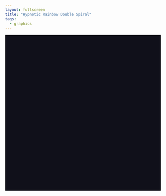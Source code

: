 ```yaml
---
layout: fullscreen
title: "Hypnotic Rainbow Double Spiral"
tags:
  - graphics
---
```


<canvas id="spiralCanvas" width="600" height="600" style="background: #10101a; display:block; margin:0 auto;"></canvas>
<script>

const canvas = document.getElementById('spiralCanvas');
const ctx = canvas.getContext('2d');
const w = canvas.width;
const h = canvas.height;

// Spiral parameters
const numParticles = 320;
const spiralArms = 2;
const spiralSpread = 210;
const armSeparation = Math.PI * 2 / spiralArms;

let t = 0;

// Particle store
class SpiralParticle {
  constructor(i) {
    this.baseAngle = i * (Math.PI * 12 / numParticles);
    this.arm = i % spiralArms;
    this.radius = spiralSpread * (i / numParticles);
    this.size = 2.2 + Math.sin(i * 0.23) * 1.6;
    this.colorPhase = i / numParticles;
  }
  update(time) {
    // Radius modulates to create 'breathing'
    const r = this.radius + Math.sin(time*0.97 + this.baseAngle*0.9) * 24;
    // Angular speed creates twisting motion
    const phase = this.baseAngle + time * (0.25 + 0.12 * Math.sin(this.baseAngle*2));
    this.x = w/2 + Math.cos(phase + this.arm*armSeparation) * r;
    this.y = h/2 + Math.sin(phase + this.arm*armSeparation) * r;
    this.c = `hsl(${360 * (this.colorPhase + time * 0.09)%360}, 100%, 60%)`;
    this.alpha = 0.66 + 0.33*Math.sin(time*1.4 + this.baseAngle*3.1);
  }
  draw(ctx) {
    ctx.save();
    ctx.globalAlpha = this.alpha;
    ctx.beginPath();
    ctx.arc(this.x, this.y, this.size, 0, 2 * Math.PI);
    ctx.fillStyle = this.c;
    ctx.shadowColor = this.c;
    ctx.shadowBlur = 12 + 12*Math.abs(Math.sin(this.baseAngle+this.alpha));
    ctx.fill();
    ctx.restore();
  }
}

const particles = [];
for (let i = 0; i < numParticles; i++) {
  particles.push(new SpiralParticle(i));
}

// Draw central radiating waveform
function drawCoreWave(time) {
  ctx.save();
  ctx.translate(w/2, h/2);
  ctx.rotate(time*0.17);
  for (let j = 0; j < 45; j++) {
    const angle = j * (2 * Math.PI / 45);
    const rad = 36 + 24*Math.sin(time*2 + j*0.3);
    ctx.beginPath();
    ctx.moveTo(
      Math.cos(angle) * 7, 
      Math.sin(angle) * 7
    );
    ctx.lineTo(
      Math.cos(angle) * (rad + 14*Math.sin(time*5 + j)), 
      Math.sin(angle) * (rad + 14*Math.sin(time*5 + j))
    );
    ctx.strokeStyle = `hsl(${(time*60 + j*6)%360},100%,50%)`;
    ctx.lineWidth = 3.2+(2.2*Math.sin(j+time*0.4));
    ctx.shadowColor = ctx.strokeStyle;
    ctx.shadowBlur = 18;
    ctx.stroke();
  }
  ctx.restore();
}

// Psychedelic trails
function fadeCanvas() {
  // Partial alpha fade for trails
  ctx.globalAlpha = 0.13;
  ctx.fillStyle = "#10101a";
  ctx.fillRect(0, 0, w, h);
  ctx.globalAlpha = 1;
}


function animate() {
  t += 0.012;
  fadeCanvas();

  // Draw central waveform first
  drawCoreWave(t);

  // Draw double spiral particles
  for (let i = 0; i < particles.length; i++) {
    particles[i].update(t);
    particles[i].draw(ctx);
  }
  
  requestAnimationFrame(animate);
}

// Initial fill for clean fade-in
ctx.fillStyle = '#10101a';
ctx.fillRect(0, 0, w, h);

animate();

</script>
